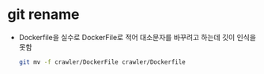 # git rename

* Dockerfile을 실수로 DockerFile로 적어 대소문자를 바꾸려고 하는데 깃이 인식을 못함

  ```bash
  git mv -f crawler/DockerFile crawler/Dockerfile
  ```

  